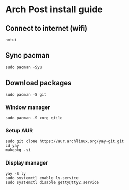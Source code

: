 # Arch Post install guide
## Connect to internet (wifi)
```
nmtui
```

## Sync pacman
```
sudo pacman -Syu
```

## Download packages
```
sudo pacman -S git
```

### Window manager
```
sudo pacman -S xorg qtile
```
### Setup AUR
```
sudo git clone https://aur.archlinux.org/yay-git.git
cd yay
makepkg -si
```
### Display manager
```
yay -S ly
sudo systemctl enable ly.service
sudo systemctl disable getty@tty2.service
```

